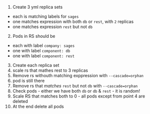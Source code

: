 1. Create 3 yml replica sets
- each is matching labels for `sages`
- one matches expression with both `db` or `rest`, with `2` replicas
- one matches expression `rest` but not `db`

2. Pods in RS should be 
- each with label `company: sages`
- one with label `component: db`
- one with label `component: rest`

3. Create each replica set
4. scale rs that mathes rest to 3 replicas
5. Remove rs withouth matching exppression  with `--cascade=orphan`
6. pod is still there
7. Remove rs that _matches_ `rest` but not `db` with `--cascade=orphan`
8. Check pods - either we have both `db` or `db` & `rest` - it is random!
9. Scale RS that matches both to 0 - all pods except from point 4 are deleted
10. At the end delete all pods

